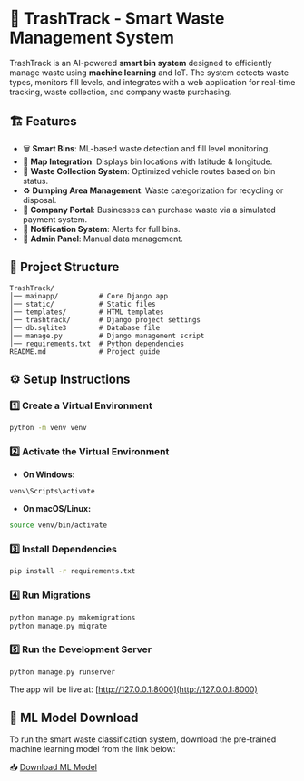 # 🚀 TrashTrack - Smart Waste Management System

TrashTrack is an AI-powered **smart bin system** designed to efficiently manage waste using **machine learning** and IoT. The system detects waste types, monitors fill levels, and integrates with a web application for real-time tracking, waste collection, and company waste purchasing.

## 🏗 Features
- 🗑 **Smart Bins**: ML-based waste detection and fill level monitoring.
- 📍 **Map Integration**: Displays bin locations with latitude & longitude.
- 🚛 **Waste Collection System**: Optimized vehicle routes based on bin status.
- ♻ **Dumping Area Management**: Waste categorization for recycling or disposal.
- 🏢 **Company Portal**: Businesses can purchase waste via a simulated payment system.
- 🔔 **Notification System**: Alerts for full bins.
- 🔧 **Admin Panel**: Manual data management.

## 📂 Project Structure
```
TrashTrack/
│── mainapp/          # Core Django app
│── static/           # Static files
│── templates/        # HTML templates
│── trashtrack/       # Django project settings
│── db.sqlite3        # Database file
│── manage.py         # Django management script
│── requirements.txt  # Python dependencies
README.md             # Project guide
```

## ⚙️ Setup Instructions

### 1️⃣ Create a Virtual Environment
```bash
python -m venv venv
```

### 2️⃣ Activate the Virtual Environment

- **On Windows:**
```bash
venv\Scripts\activate
```

- **On macOS/Linux:**
```bash
source venv/bin/activate
```

### 3️⃣ Install Dependencies
```bash
pip install -r requirements.txt
```

### 4️⃣ Run Migrations
```bash
python manage.py makemigrations
python manage.py migrate
```

### 5️⃣ Run the Development Server
```bash
python manage.py runserver
```

The app will be live at: [http://127.0.0.1:8000](http://127.0.0.1:8000)

## 🧠 ML Model Download

To run the smart waste classification system, download the pre-trained machine learning model from the link below:

📥 [Download ML Model](https://drive.google.com/file/d/14vusReS36Gr3K_pz9EXxIToher9N0tB3/view?usp=drive_link)
